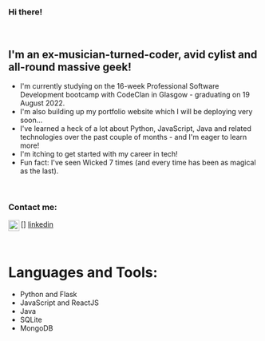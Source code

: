 ### Hi there!

<br />

## I'm an ex-musician-turned-coder, avid cylist and all-round massive geek!
- I'm currently studying on the 16-week Professional Software Development bootcamp with CodeClan in Glasgow - graduating on 19 August 2022.
- I'm also building up my portfolio website which I will be deploying very soon...
- I've learned a heck of a lot about Python, JavaScript, Java and related technologies over the past couple of months - and I'm eager to learn more!
- I'm itching to get started with my career in tech!
- Fun fact: I've seen Wicked 7 times (and every time has been as magical as the last).

<br />

### Contact me:
[<img align="left" alt="shuna | LinkedIn" width="22px" src="https://cdn.jsdelivr.net/npm/simple-icons@v3/icons/linkedin.svg" />] [linkedin]

<br />

# Languages and Tools:
- Python and Flask
- JavaScript and ReactJS
- Java
- SQLite
- MongoDB

<br />

[linkedin]: https://www.linkedin.com/in/shuna-mccallum/
